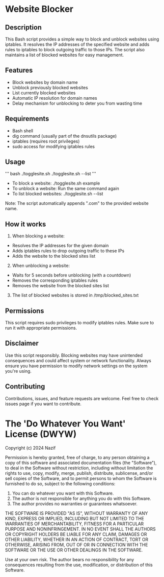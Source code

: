 # Website Blocker

## Description

This Bash script provides a simple way to block and unblock websites using iptables. It resolves the IP addresses of the specified website and adds rules to iptables to block outgoing traffic to those IPs. The script also maintains a list of blocked websites for easy management.

## Features

- Block websites by domain name
- Unblock previously blocked websites
- List currently blocked websites
- Automatic IP resolution for domain names
- Delay mechanism for unblocking to deter you from wasting time

## Requirements

- Bash shell
- dig command (usually part of the dnsutils package)
- iptables (requires root privileges)
- sudo access for modifying iptables rules

## Usage

'''
bash
./togglesite.sh <website>
./togglesite.sh --list
'''

- To block a website: ./togglesite.sh example
- To unblock a website: Run the same command again
- To list blocked websites: ./togglesite.sh --list

Note: The script automatically appends ".com" to the provided website name.

## How it works

1. When blocking a website:
 - Resolves the IP addresses for the given domain
 - Adds iptables rules to drop outgoing traffic to these IPs
 - Adds the website to the blocked sites list

2. When unblocking a website:
 - Waits for 5 seconds before unblocking (with a countdown)
 - Removes the corresponding iptables rules
 - Removes the website from the blocked sites list

3. The list of blocked websites is stored in /tmp/blocked_sites.txt

## Permissions

This script requires sudo privileges to modify iptables rules. Make sure to run it with appropriate permissions.

## Disclaimer

Use this script responsibly. Blocking websites may have unintended consequences and could affect system or network functionality. Always ensure you have permission to modify network settings on the system you're using.

## Contributing

Contributions, issues, and feature requests are welcome. Feel free to check issues page if you want to contribute.

# The 'Do Whatever You Want' License (DWYW)

Copyright (c) 2024 Nazif

Permission is hereby granted, free of charge, to any person obtaining a copy of this software and associated documentation files (the "Software"), to deal in the Software without restriction, including without limitation the rights to use, copy, modify, merge, publish, distribute, sublicense, and/or sell copies of the Software, and to permit persons to whom the Software is furnished to do so, subject to the following conditions:

1. You can do whatever you want with this Software.
2. The author is not responsible for anything you do with this Software.
3. The author provides no warranties or guarantees whatsoever.

THE SOFTWARE IS PROVIDED "AS IS", WITHOUT WARRANTY OF ANY KIND, EXPRESS OR IMPLIED, INCLUDING BUT NOT LIMITED TO THE WARRANTIES OF MERCHANTABILITY, FITNESS FOR A PARTICULAR PURPOSE AND NONINFRINGEMENT. IN NO EVENT SHALL THE AUTHORS OR COPYRIGHT HOLDERS BE LIABLE FOR ANY CLAIM, DAMAGES OR OTHER LIABILITY, WHETHER IN AN ACTION OF CONTRACT, TORT OR OTHERWISE, ARISING FROM, OUT OF OR IN CONNECTION WITH THE SOFTWARE OR THE USE OR OTHER DEALINGS IN THE SOFTWARE.

Use at your own risk. The author bears no responsibility for any consequences resulting from the use, modification, or distribution of this Software.
